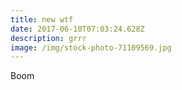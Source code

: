 ```yaml
---
title: new wtf
date: 2017-06-10T07:03:24.628Z
description: grrr
image: /img/stock-photo-71109569.jpg
---
```

Boom
